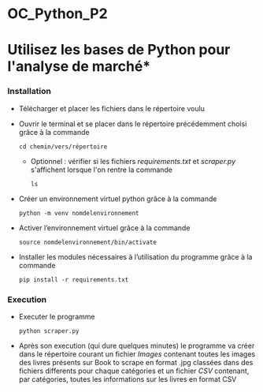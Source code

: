 # OC_Python_P2
# Utilisez les bases de Python pour l'analyse de marché*

### Installation

- Télécharger et placer les fichiers dans le répertoire voulu

- Ouvrir le terminal et se placer dans le répertoire précédemment choisi grâce à la commande 
  ```
  cd chemin/vers/répertoire
  ```

  - Optionnel : vérifier si les fichiers _requirements.txt_ et _scraper.py_ s'affichent lorsque l'on rentre la commande 
    ```
    ls
    ```
  

- Créer un environnement virtuel python grâce à la commande 
  ```
  python -m venv nomdelenvironnement
  ```

- Activer l’environnement virtuel grâce à la commande 
  ```
  source nomdelenvironnement/bin/activate
  ```

- Installer les modules nécessaires à l’utilisation du programme grâce à la commande 
  ```
  pip install -r requirements.txt
  ```

### Execution

- Executer le programme 
  ```
  python scraper.py
  ```

- Après son execution (qui dure quelques minutes) le programme va créer dans le répertoire courant un fichier _Images_ contenant toutes les images des livres présents sur Book to scrape en format .jpg classées dans des fichiers differents pour chaque catégories et un fichier _CSV_ contenant, par catégories, toutes les informations sur les livres en format CSV 

